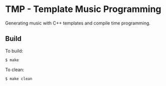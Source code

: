 # TMP - Template Music Programming

Generating music with C++ templates and compile time programming.

## Build

To build:

```sh
$ make
```

To clean:

```sh
$ make clean
```


